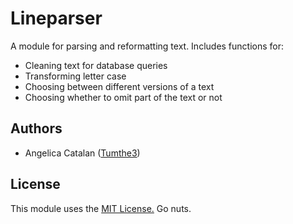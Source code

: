 # Lineparser
A module for parsing and reformatting text. Includes functions for:
* Cleaning text for database queries
* Transforming letter case
* Choosing between different versions of a text
* Choosing whether to omit part of the text or not

## Authors
* Angelica Catalan ([Tumthe3](https://github.com/Tumthe3))

## License
This module uses the [MIT License.](LICENSE.md) Go nuts.